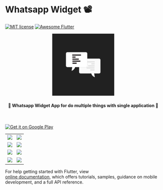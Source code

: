 # Whatsapp Widget 📽

[![MIT license](http://img.shields.io/badge/license-MIT-brightgreen.svg)](http://opensource.org/licenses/MIT)
<a href="https://github.com/Solido/awesome-flutter">
   <img alt="Awesome Flutter" src="https://img.shields.io/badge/Awesome-Flutter-blue.svg?longCache=true&style=flat-square" />
</a>

<div align="center">
  <img src="assets/images/icon.png" width=200> 
</div>


<h4 align="center">
 🦋 Whatsapp Widget App for do multiple things with single application 🚀
</h4>
 
<br/>
<br/> 

<a href="https://play.google.com/store/apps/details?id=app.whatsapp.widget">
 <img alt='Get it on Google Play' src='https://play.google.com/intl/en_gb/badges/images/generic/en_badge_web_generic.png' width="230">
</a>
 

<div style="text-align: center">
	<table>
		<tr>
			<td style="text-align: center"><img src="attachments/1.png" width="600"/></td>
			<td style="text-align: center"><img src="attachments/2.png" width="610"/></td>
		</tr>
		<tr>
			<td style="text-align: center"><img src="attachments/3.png" width="600"/></td>
			<td style="text-align: center"><img src="attachments/4.png" width="610"/></td>
		</tr>
		<tr>
			<td style="text-align: center"><img src="attachments/5.png" width="610"/></td>
			<td style="text-align: center"><img src="attachments/6.png" width="610"/></td>
		</tr>
		<tr>
			<td style="text-align: center"><img src="attachments/7.png" width="610"/></td>
			<td style="text-align: center"><img src="attachments/8.png" width="610"/></td>
		</tr>
	</table>
</div>

For help getting started with Flutter, view   
[online documentation](https://flutter.io/docs), which offers tutorials, 
samples, guidance on mobile development, and a full API reference.